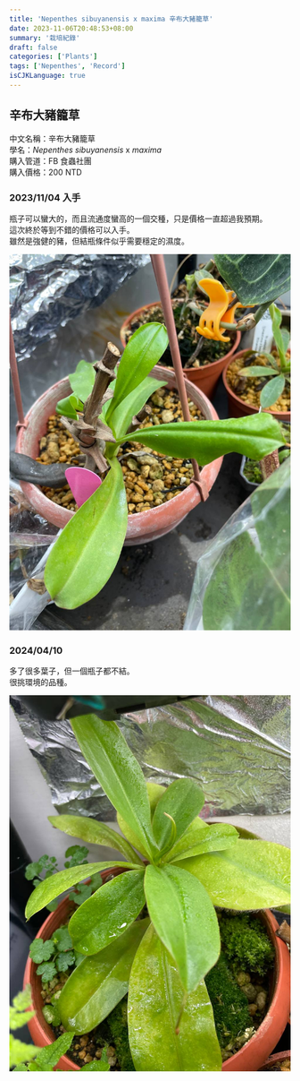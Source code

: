 ```yaml
---
title: 'Nepenthes sibuyanensis x maxima 辛布大豬籠草'
date: 2023-11-06T20:48:53+08:00
summary: '栽培紀錄'
draft: false
categories: ['Plants']
tags: ['Nepenthes', 'Record']
isCJKLanguage: true
---
```


## 辛布大豬籠草

中文名稱：辛布大豬籠草  
學名：*Nepenthes sibuyanensis* x *maxima*  
購入管道：FB 食蟲社團  
購入價格：200 NTD  

### 2023/11/04 入手

瓶子可以蠻大的，而且流通度蠻高的一個交種，只是價格一直超過我預期。  
這次終於等到不錯的價格可以入手。  
雖然是強健的豬，但結瓶條件似乎需要穩定的濕度。  

![2023-11-04](./images/2023-11-04.jpg)

### 2024/04/10

多了很多葉子，但一個瓶子都不結。  
很挑環境的品種。  

![2024-04-10](./images/2024-04-10.jpg)
